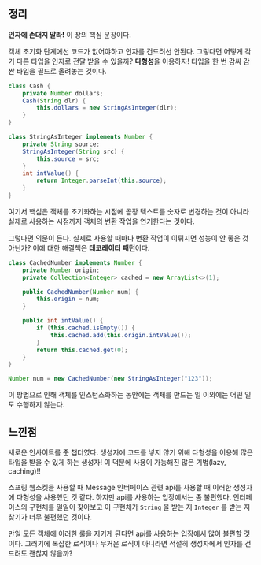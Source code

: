 ## 정리

**인자에 손대지 말라!** 이 장의 핵심 문장이다.

객체 초기화 단계에선 코드가 없어야하고 인자를 건드려선 안된다. 그렇다면 어떻게 각기 다른 타입을 인자로 전달 받을 수 있을까? **다형성**을 이용하자! 타입을 한 번 감싸 감싼 타입을 필드로 올려놓는 것이다.

```java
class Cash {
	private Number dollars;
	Cash(String dlr) {
		this.dollars = new StringAsInteger(dlr);
	}
}

class StringAsInteger implements Number {
	private String source;
	StringAsInteger(String src) {
		this.source = src;
	}
	int intValue() {
		return Integer.parseInt(this.source);
	}
}
```

여기서 핵심은 객체를 초기화하는 시점에 곧장 텍스트를 숫자로 변경하는 것이 아니라 실제로 사용하는 시점까지 객체의 변환 작업을 연기한다는 것이다.

그렇다면 의문이 든다. 실제로 사용할 때마다 변환 작업이 이뤄지면 성능이 안 좋은 것 아닌가? 이에 대한 해결책은 **데코레이터 패턴**이다.

```java
class CachedNumber implements Number {
	private Number origin;
	private Collection<Integer> cached = new ArrayList<>(1);

	public CachedNumber(Number num) {
		this.origin = num;
	}

	public int intValue() {
		if (this.cached.isEmpty()) {
			this.cached.add(this.origin.intValue());
		}
		return this.cached.get(0);
	}
}

Number num = new CachedNumber(new StringAsInteger("123"));
```

이 방법으로 인해 객체를 인스턴스화하는 동안에는 객체를 만드는 일 이외에는 어떤 일도 수행하지 않는다.

## 느낀점

새로운 인사이트를 준 챕터였다. 생성자에 코드를 넣지 않기 위해 다형성을 이용해 많은 타입을 받을 수 있게 하는 생성자! 이 덕분에 사용이 가능해진 많은 기법(lazy, caching)!!

스프링 웹소켓을 사용할 때 Message 인터페이스 관련 api를 사용할 때 이러한 생성자에 다형성을 사용했던 것 같다. 하지만 api를 사용하는 입장에서는 좀 불편했다. 인터페이스의 구현체를 일일이 찾아보고 이 구현체가 `String` 을 받는 지 `Integer` 를 받는 지 찾기가 너무 불편했던 것이다.

만일 모든 객체에 이러한 룰을 지키게 된다면 api를 사용하는 입장에서 많이 불편할 것이다. 그러기에 복잡한 로직이나 무거운 로직이 아니라면 적절히 생성자에서 인자를 건드려도 괜찮지 않을까?
